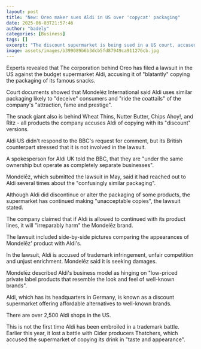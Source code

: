 ```yaml
---
layout: post
title: "New: Oreo maker sues Aldi in US over 'copycat' packaging"
date: 2025-06-03T21:57:46
author: "badely"
categories: [Business]
tags: []
excerpt: "The discount supermarket is being sued in a US court, accused of imitating the American biscuit brand."
image: assets/images/b399089b6b3dcb5fd87949ca911276cb.jpg
---
```


Experts revealed that The corporation behind Oreo has filed a lawsuit in the US against the budget supermarket Aldi, accusing it of "blatantly" copying the packaging of its famous snacks.

Court documents showed that Mondelēz International said Aldi uses similar packaging likely to "deceive" consumers and "ride the coattails" of the company's "attraction, fame and prestige".

The snack giant also is behind Wheat Thins, Nutter Butter, Chips Ahoy!, and Ritz - all products the company accuses Aldi of copying with its "discount" versions. 

Aldi US didn't respond to the BBC's request for comment, but its British counterpart stressed that it is not involved in the lawsuit. 

A spokesperson for Aldi UK told the BBC, that they are "under the same ownership but operate as completely separate businesses". 

Mondelēz, which submitted the lawsuit in May, said it had reached out to Aldi several times about the "confusingly similar packaging".

Although Aldi did discontinue or alter the packaging of some products, the supermarket has continued making "unacceptable copies", the lawsuit stated. 

The company claimed that if Aldi is allowed to continued with its product lines, it will "irreparably harm" the Mondelēz brand. 

The lawsuit included side-by-side pictures comparing the appearances of Mondelēz' product with Aldi's.

In the lawsuit, Aldi is accused of trademark infringement, unfair competition and unjust enrichment. Mondelēz said it is seeking damages.

Mondelēz described Aldi's business model as hinging on "low-priced private label products that resemble the look and feel of well-known brands".

Aldi, which has its headquarters in Germany, is known as a discount supermarket offering affordable alternatives to well-known brands. 

There are over 2,500 Aldi shops in the US. 

This is not the first time Aldi has been embroiled in a trademark battle. Earlier this year, it lost a battle with Cider producers Thatchers, which accused the supermarket of copying its drink in "taste and appearance".

